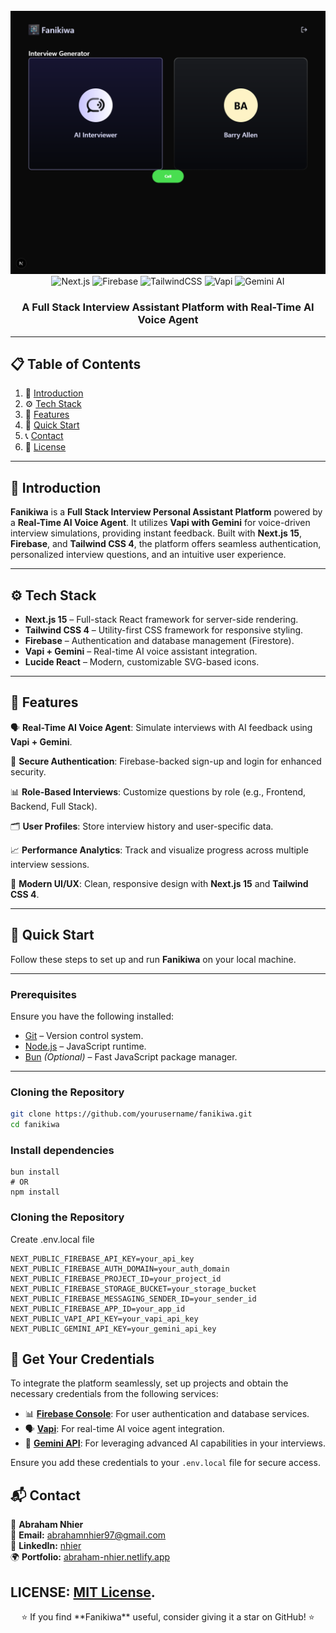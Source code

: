 <div align="center">
  <br />
  <img src="https://github.com/nhier17/fanikiwa/blob/main/public/images/banner.png" alt="Fanikiwa Banner" />
  <br />
  <div>
    <img src="https://img.shields.io/badge/-Next.js-black?style=for-the-badge&logo=nextdotjs&logoColor=white" alt="Next.js" />
    <img src="https://img.shields.io/badge/-Firebase-black?style=for-the-badge&logo=firebase&logoColor=FFCA28" alt="Firebase" />
    <img src="https://img.shields.io/badge/-Tailwind_CSS-black?style=for-the-badge&logo=tailwindcss&logoColor=06B6D4" alt="TailwindCSS" />
    <img src="https://img.shields.io/badge/-Vapi-black?style=for-the-badge&logoColor=white&color=8A2BE2" alt="Vapi" />
    <img src="https://img.shields.io/badge/-Gemini-black?style=for-the-badge&logoColor=white&color=0A9396" alt="Gemini AI" />
  </div>
  <h3 align="center">A Full Stack Interview Assistant Platform with Real-Time AI Voice Agent</h3>
</div>

---

## 📋 <a name="table">Table of Contents</a>

1. 🤖 [Introduction](#introduction)  
2. ⚙️ [Tech Stack](#tech-stack)  
3. 🔋 [Features](#features)  
4. 🤸 [Quick Start](#quick-start)  
5. 📞 [Contact](#contact)  
6. 📜 [License](#license)  

---

## <a name="introduction">🤖 Introduction</a>

**Fanikiwa** is a **Full Stack Interview Personal Assistant Platform** powered by a **Real-Time AI Voice Agent**. It utilizes **Vapi with Gemini** for voice-driven interview simulations, providing instant feedback. Built with **Next.js 15**, **Firebase**, and **Tailwind CSS 4**, the platform offers seamless authentication, personalized interview questions, and an intuitive user experience.

---

## <a name="tech-stack">⚙️ Tech Stack</a>

- **Next.js 15** – Full-stack React framework for server-side rendering.  
- **Tailwind CSS 4** – Utility-first CSS framework for responsive styling.  
- **Firebase** – Authentication and database management (Firestore).  
- **Vapi + Gemini** – Real-time AI voice assistant integration.  
- **Lucide React** – Modern, customizable SVG-based icons.  

---

## <a name="features">🔋 Features</a>

🗣️ **Real-Time AI Voice Agent**: Simulate interviews with AI feedback using **Vapi + Gemini**.  

🔐 **Secure Authentication**: Firebase-backed sign-up and login for enhanced security.  

📊 **Role-Based Interviews**: Customize questions by role (e.g., Frontend, Backend, Full Stack).  

🗂️ **User Profiles**: Store interview history and user-specific data.  

📈 **Performance Analytics**: Track and visualize progress across multiple interview sessions.  

🚀 **Modern UI/UX**: Clean, responsive design with **Next.js 15** and **Tailwind CSS 4**.  

---

## <a name="quick-start">🤸 Quick Start</a>

Follow these steps to set up and run **Fanikiwa** on your local machine.

---

### **Prerequisites**

Ensure you have the following installed:

- [Git](https://git-scm.com/) – Version control system.  
- [Node.js](https://nodejs.org/en) – JavaScript runtime.  
- [Bun](https://bun.sh/) *(Optional)* – Fast JavaScript package manager.  

---

### **Cloning the Repository**

```bash
git clone https://github.com/yourusername/fanikiwa.git
cd fanikiwa
```
### **Install dependencies**

```
bun install
# OR
npm install
```
### **Cloning the Repository**
Create .env.local file 
```
NEXT_PUBLIC_FIREBASE_API_KEY=your_api_key
NEXT_PUBLIC_FIREBASE_AUTH_DOMAIN=your_auth_domain
NEXT_PUBLIC_FIREBASE_PROJECT_ID=your_project_id
NEXT_PUBLIC_FIREBASE_STORAGE_BUCKET=your_storage_bucket
NEXT_PUBLIC_FIREBASE_MESSAGING_SENDER_ID=your_sender_id
NEXT_PUBLIC_FIREBASE_APP_ID=your_app_id
NEXT_PUBLIC_VAPI_API_KEY=your_vapi_api_key
NEXT_PUBLIC_GEMINI_API_KEY=your_gemini_api_key
```

## 🔑 Get Your Credentials  

To integrate the platform seamlessly, set up projects and obtain the necessary credentials from the following services:

- 📊 **[Firebase Console](https://console.firebase.google.com/)**: For user authentication and database services.  
- 🗣️ **[Vapi](https://www.vapi.ai/)**: For real-time AI voice agent integration.  
- 🤖 **[Gemini API](https://ai.google.dev/)**: For leveraging advanced AI capabilities in your interviews.  

Ensure you add these credentials to your `.env.local` file for secure access.


## 📬 Contact  

👤 **Abraham Nhier**  
📧 **Email:** [abrahamnhier97@gmail.com](mailto:abrahamnhier97@gmail.com)  
🔗 **LinkedIn:** [nhier](https://www.linkedin.com/in/nhier/)  
🌍 **Portfolio:** [abraham-nhier.netlify.app](https://abrahamnhier.vercel.app)  


 ## LICENSE: [MIT License](link-to-license-file).

<div align="center"> ⭐️ If you find **Fanikiwa** useful, consider giving it a star on GitHub! ⭐️ </div>
